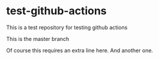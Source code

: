 # test-github-actions
This is a test repository for testing github actions

This is the master branch

Of course this requires an extra line here.
And another one.
